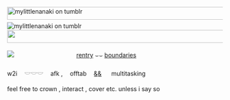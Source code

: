 <img src="https://files.catbox.moe/d8o5na.png" alt="mylittlenanaki on tumblr" width="540" height="30">　　
![mylittlenanaki on tumblr](https://files.catbox.moe/00ccqq.jpg)　
<img src="https://files.catbox.moe/2v8cni.png" width="540" height="30">　　

![](https://komarev.com/ghpvc/?username=your-github-username&color=804453)
ㅤㅤㅤㅤㅤㅤㅤㅤㅤㅤㅤ[rentry](https://rentry.co/ragefueled) ⌣⌣ [boundaries](https://pronouns.cc/@ackermaner)
<br />ㅤㅤ
<br />w2iㅤ 𓎟𓎟𓎟 ㅤafk ,ㅤ offtab ㅤ&͟&͟⠀ㅤmultitasking  
<br />feel free to crown , interact , cover etc. unless i say so

